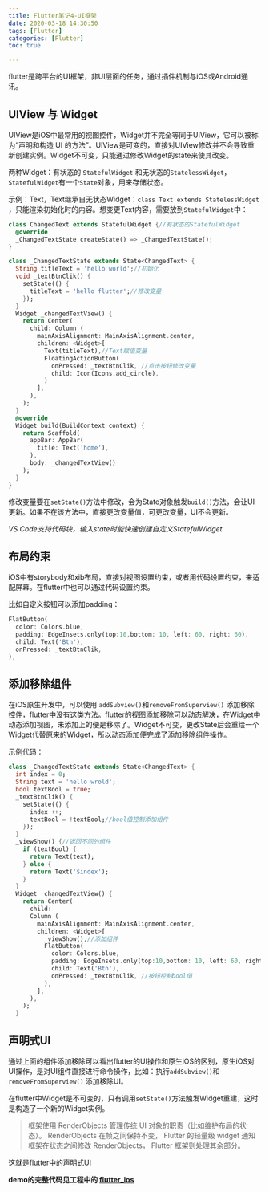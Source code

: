 ```yaml
---
title: Flutter笔记4-UI框架
date: 2020-03-18 14:30:50
tags: [Flutter]
categories: [Flutter]
toc: true

---
```


flutter是跨平台的UI框架，非UI层面的任务，通过插件机制与iOS或Android通讯。

<!--more-->

## UIView 与 Widget

UIView是iOS中最常用的视图控件，Widget并不完全等同于UIView，它可以被称为“声明和构造 UI 的方法”。UIView是可变的，直接对UIView修改并不会导致重新创建实例。Widget不可变，只能通过修改Widget的state来使其改变。

两种Widget：有状态的 `StatefulWidget` 和无状态的`StatelessWidget`， `StatefulWidget`有一个`State`对象，用来存储状态。

示例：Text，Text继承自无状态Widget：`class Text extends StatelessWidget `，只能渲染初始化时的内容。想变更Text内容，需要放到`StatefulWidget`中：

```dart
class ChangedText extends StatefulWidget {//有状态的StatefulWidget
  @override
  _ChangedTextState createState() => _ChangedTextState();
}

class _ChangedTextState extends State<ChangedText> {
  String titleText = 'hello world';//初始化
  void _textBtnClik() {  
    setState(() {
      titleText = 'hello flutter';//修改变量
    });
  }
  Widget _changedTextView() {
    return Center(
      child: Column (
        mainAxisAlignment: MainAxisAlignment.center,
        children: <Widget>[
          Text(titleText),//Text赋值变量
          FloatingActionButton(
            onPressed: _textBtnClik, //点击按钮修改变量
            child: Icon(Icons.add_circle),
          )
        ],
      ),
    ); 
  }
  @override
  Widget build(BuildContext context) {
    return Scaffold(
      appBar: AppBar(
        title: Text('home'),
      ),
      body: _changedTextView()
    );
  }
}
```

修改变量要在`setState()`方法中修改，会为State对象触发`build()`方法，会让UI更新。如果不在该方法中，直接更改变量值，可更改变量，UI不会更新。

*VS Code支持代码块，输入state时能快速创建自定义StatefulWidget*

## 布局约束

iOS中有storybody和xib布局，直接对视图设置约束，或者用代码设置约束，来适配屏幕。在flutter中也可以通过代码设置约束。

比如自定义按钮可以添加padding：

```dart
FlatButton(
  color: Colors.blue,
  padding: EdgeInsets.only(top:10,bottom: 10, left: 60, right: 60),
  child: Text('Btn'),
  onPressed: _textBtnClik, 
),
```

## 添加移除组件

在iOS原生开发中，可以使用 `addSubview()`和`removeFromSuperview()` 添加移除控件，flutter中没有这类方法。flutter的视图添加移除可以动态解决，在Widget中动态添加视图，未添加上的便是移除了。Widget不可变，更改State后会重绘一个Widget代替原来的Widget，所以动态添加便完成了添加移除组件操作。

示例代码：

```dart
class _ChangedTextState extends State<ChangedText> {
  int index = 0;
  String text = 'hello wrold';
  bool textBool = true;
  _textBtnClik() {  
    setState(() {
      index ++;
      textBool = !textBool;//bool值控制添加组件
    });
  }
  _viewShow() {//返回不同的组件
    if (textBool) {
      return Text(text);
    } else {
      return Text('$index');
    }
  }
  Widget _changedTextView() {
    return Center(
      child: 
      Column (
        mainAxisAlignment: MainAxisAlignment.center,
        children: <Widget>[
          _viewShow(),//添加组件
          FlatButton(
            color: Colors.blue,
            padding: EdgeInsets.only(top:10,bottom: 10, left: 60, right: 60),
            child: Text('Btn'),
            onPressed: _textBtnClik, //按钮控制bool值
          ),
        ],
      ),
    ); 
  }
```



## 声明式UI

通过上面的组件添加移除可以看出flutter的UI操作和原生iOS的区别，原生iOS对UI操作，是对UI组件直接进行命令操作，比如：执行`addSubview()`和`removeFromSuperview()` 添加移除UI。

在flutter中Widget是不可变的，只有调用`setState()`方法触发Widget重建，这时是构造了一个新的Widget实例。

> 框架使用 RenderObjects 管理传统 UI 对象的职责（比如维护布局的状态）。 RenderObjects 在帧之间保持不变， Flutter 的轻量级 widget 通知框架在状态之间修改 RenderObjects， Flutter 框架则处理其余部分。

这就是flutter中的声明式UI

**demo的完整代码见工程中的 [flutter_ios](https://github.com/mxdios/flutter-demo)**


